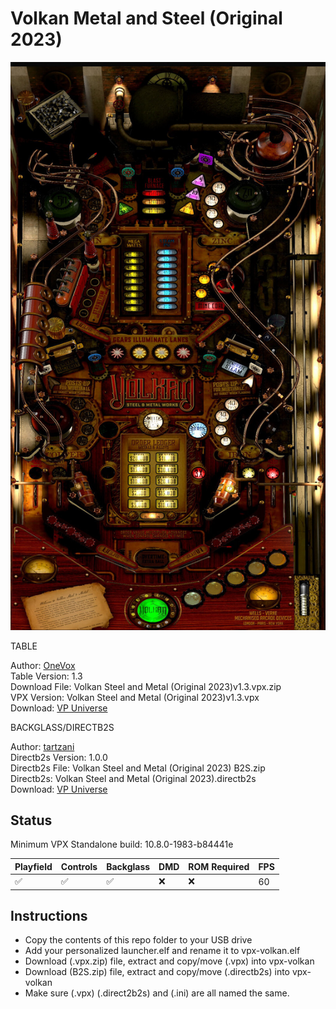 # Volkan Metal and Steel (Original 2023)

![Table Preview](../../images/vpx-volkan.jpg)

TABLE

Author: [OneVox](https://vpuniverse.com/profile/14340-onevox/)  
Table Version: 1.3  
Download File: Volkan Steel and Metal (Original 2023)v1.3.vpx.zip  
VPX Version: Volkan Steel and Metal (Original 2023)v1.3.vpx  
Download: [VP Universe](https://vpuniverse.com/files/file/14978-volkan-steel-and-metal-original-2023/)

BACKGLASS/DIRECTB2S

Author: [tartzani](https://vpuniverse.com/profile/36680-tartzani/)  
Directb2s Version: 1.0.0  
Directb2s File: Volkan Steel and Metal (Original 2023) B2S.zip  
Directb2s: Volkan Steel and Metal (Original 2023).directb2s  
Download: [VP Universe](https://vpuniverse.com/files/file/14978-volkan-steel-and-metal-original-2023/)

## Status 

Minimum VPX Standalone build: 10.8.0-1983-b84441e  

| Playfield | Controls | Backglass | DMD | ROM Required | FPS | 
|-----------|----------|-----------|-----|--------------|-----|
| :white_check_mark: | :white_check_mark: | :white_check_mark: | :x: | :x: | 60 |

## Instructions

- Copy the contents of this repo folder to your USB drive
- Add your personalized launcher.elf and rename it to vpx-volkan.elf
- Download (.vpx.zip) file, extract and copy/move (.vpx) into vpx-volkan
- Download (B2S.zip) file, extract and copy/move (.directb2s) into vpx-volkan
- Make sure (.vpx) (.direct2b2s) and (.ini) are all named the same. 

